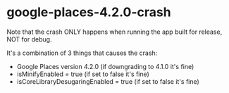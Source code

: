 # google-places-4.2.0-crash

Note that the crash ONLY happens when running the app built for release, NOT for debug.

It's a combination of 3 things that causes the crash:

* Google Places version 4.2.0 (if downgrading to 4.1.0 it's fine)
* isMinifyEnabled = true (if set to false it's fine)
* isCoreLibraryDesugaringEnabled = true (if set to false it's fine)
